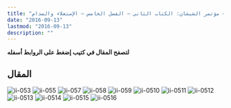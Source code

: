 ```yaml
---
title: "دراسة المفهومات الثورية للسنة – مؤتمر الشيشان: الكتاب الثاني – الفصل الخامس – الإستعلاء والصدام"
date: "2016-09-13"
lastmod: "2016-09-13"
description: ""
---
```

**لتصفح المقال في كتيب إضغط على الروابط أسفله**

## المقال

![ii-053](https://abouyaarebmarzouki.wordpress.com/wp-content/uploads/2016/09/ii-053.png?w=648) ![ii-055](https://abouyaarebmarzouki.wordpress.com/wp-content/uploads/2016/09/ii-055.png?w=648) ![ii-057](https://abouyaarebmarzouki.wordpress.com/wp-content/uploads/2016/09/ii-057.png?w=648) ![ii-058](https://abouyaarebmarzouki.wordpress.com/wp-content/uploads/2016/09/ii-058.png?w=648) ![ii-059](https://abouyaarebmarzouki.wordpress.com/wp-content/uploads/2016/09/ii-059.png?w=648) ![ii-0510](https://abouyaarebmarzouki.wordpress.com/wp-content/uploads/2016/09/ii-0510.png?w=648) ![ii-0511](https://abouyaarebmarzouki.wordpress.com/wp-content/uploads/2016/09/ii-0511.png?w=648) ![ii-0512](https://abouyaarebmarzouki.wordpress.com/wp-content/uploads/2016/09/ii-0512.png?w=648) ![ii-0513](https://abouyaarebmarzouki.wordpress.com/wp-content/uploads/2016/09/ii-0513.png?w=648) ![ii-0514](https://abouyaarebmarzouki.wordpress.com/wp-content/uploads/2016/09/ii-0514.png?w=648) ![ii-0515](https://abouyaarebmarzouki.wordpress.com/wp-content/uploads/2016/09/ii-0515.png?w=648) ![ii-0516](https://abouyaarebmarzouki.wordpress.com/wp-content/uploads/2016/09/ii-0516.png?w=648)

###